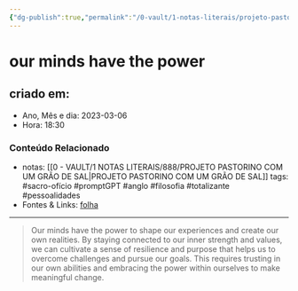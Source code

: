 ```yaml
---
{"dg-publish":true,"permalink":"/0-vault/1-notas-literais/projeto-pastorino/our-minds-have-the-power/","title":"our minds have the power","tags":["sacro-ofício","promptGPT","anglo","filosofia","totalizante","pessoalidades"],"dgHomeLink":true,"dgShowLocalGraph":true,"dgShowFileTree":true,"dgEnableSearch":true}
---
```


# our minds have the power

## criado em: 
-  Ano, Mês e dia: 2023-03-06
- Hora: 18:30

### Conteúdo Relacionado
- notas: [[0 - VAULT/1 NOTAS LITERAIS/888/PROJETO PASTORINO COM UM GRÃO DE SAL\|PROJETO PASTORINO COM UM GRÃO DE SAL]]
tags: #sacro-ofício #promptGPT #anglo #filosofia #totalizante #pessoalidades 
- Fontes & Links: [folha](https://www1.folha.uol.com.br/folha/livrariadafolha/825139-ha-cem-anos-nascia-carlos-torres-pastorino-autor-de-minutos-de-sabedoria.shtml)
---
>Our minds have the power to shape our experiences and create our own realities. By staying connected to our inner strength and values, we can cultivate a sense of resilience and purpose that helps us to overcome challenges and pursue our goals. This requires trusting in our own abilities and embracing the power within ourselves to make meaningful change.